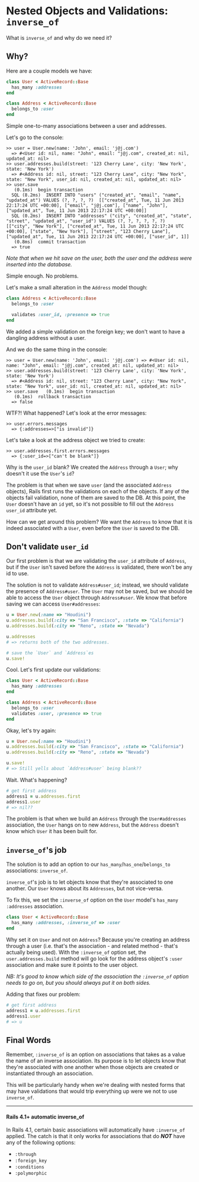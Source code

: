 # Nested Objects and Validations: `inverse_of`

What is `inverse_of` and why do we need it?

## Why?

Here are a couple models we have:

```ruby
class User < ActiveRecord::Base
  has_many :addresses
end

class Address < ActiveRecord::Base
  belongs_to :user
end
```

Simple one-to-many associations between a user and addresses.

Let's go to the console:

```
>> user = User.new(name: 'John', email: 'j@j.com')
  => #<User id: nil, name: "John", email: "j@j.com", created_at: nil, updated_at: nil>
>> user.addresses.build(street: '123 Cherry Lane', city: 'New York', state: 'New York')
  => #<Address id: nil, street: "123 Cherry Lane", city: "New York", state: "New York", user_id: nil, created_at: nil, updated_at: nil>
>> user.save
   (0.1ms)  begin transaction
  SQL (8.2ms)  INSERT INTO "users" ("created_at", "email", "name", "updated_at") VALUES (?, ?, ?, ?)  [["created_at", Tue, 11 Jun 2013 22:17:24 UTC +00:00], ["email", "j@j.com"], ["name", "John"], ["updated_at", Tue, 11 Jun 2013 22:17:24 UTC +00:00]]
  SQL (0.2ms)  INSERT INTO "addresses" ("city", "created_at", "state", "street", "updated_at", "user_id") VALUES (?, ?, ?, ?, ?, ?)  [["city", "New York"], ["created_at", Tue, 11 Jun 2013 22:17:24 UTC +00:00], ["state", "New York"], ["street", "123 Cherry Lane"], ["updated_at", Tue, 11 Jun 2013 22:17:24 UTC +00:00], ["user_id", 1]]
   (0.8ms)  commit transaction
  => true
```

*Note that when we hit save on the user, both the user and the address
were inserted into the database.*

Simple enough. No problems.

Let's make a small alteration in the `Address` model though:

```ruby
class Address < ActiveRecord::Base
  belongs_to :user

  validates :user_id, :presence => true
end
```

We added a simple validation on the foreign key; we don't want to
have a dangling address without a user.

And we do the same thing in the console:

```
>> user = User.new(name: 'John', email: 'j@j.com') => #<User id: nil, name: "John", email: "j@j.com", created_at: nil, updated_at: nil>
>> user.addresses.build(street: '123 Cherry Lane', city: 'New York', state: 'New York')
  => #<Address id: nil, street: "123 Cherry Lane", city: "New York", state: "New York", user_id: nil, created_at: nil, updated_at: nil>
>> user.save   (0.1ms)  begin transaction
   (0.1ms)  rollback transaction
  => false
```

WTF?! What happened? Let's look at the error messages:

```
>> user.errors.messages
  => {:addresses=>["is invalid"]}
```

Let's take a look at the address object we tried to create:

```
>> user.addresses.first.errors.messages
  => {:user_id=>["can't be blank"]}
```

Why is the `user_id` blank? We created the `Address` through a `User`;
why doesn't it use the `User`'s `id`?

The problem is that when we save `user` (and the associated `Address`
objects), Rails first runs the validations on each of the objects. If
any of the objects fail validation, none of them are saved to the
DB. At this point, the `User` doesn't have an `id` yet, so it's not
possible to fill out the `Address` `user_id` attribute yet.

How can we get around this problem? We want the `Address` to know that
it is indeed associated with a `User`, even before the `User` is saved
to the DB.

## Don't validate `user_id`

Our first problem is that we are validating the `user_id` attribute of
`Address`, but if the `User` isn't saved before the `Address` is
validated, there won't be any id to use.

The solution is not to validate `Address#user_id`; instead, we should
validate the presence of `Address#user`. The `User` may not be saved,
but we should be able to access the `User` object through
`Address#user`. We know that before saving we can access
`User#addresses`:

```ruby
u = User.new(:name => "Houdini")
u.addresses.build(:city => "San Francisco", :state => "California")
u.addresses.build(:city => "Reno", :state => "Nevada")

u.addresses
# => returns both of the two addresses.

# save the `User` and `Address`es
u.save!
```

Cool. Let's first update our validations:

```ruby
class User < ActiveRecord::Base
  has_many :addresses
end

class Address < ActiveRecord::Base
  belongs_to :user
  validates :user, :presence => true
end
```

Okay, let's try again:

```ruby
u = User.new(:name => "Houdini")
u.addresses.build(:city => "San Francisco", :state => "California")
u.addresses.build(:city => "Reno", :state => "Nevada")

u.save!
# => Still yells about `Address#user` being blank??
```

Wait. What's happening?

```ruby
# get first address
address1 = u.addresses.first
address1.user
# => nil??
```

The problem is that when we build an `Address` through the
`User#addresses` association, the `User` hangs on to new `Address`,
but the `Address` doesn't know which `User` it has been built for.

## `inverse_of`'s job

The solution is to add an option to our
`has_many`/`has_one`/`belongs_to` associations: `inverse_of`.

`inverse_of`'s job is to let objects know that they're associated to
one another. Our `User` knows about its `Addresses`, but not
vice-versa.

To fix this, we set the `:inverse_of` option on the `User` model's
`has_many :addresses` association.

```ruby
class User < ActiveRecord::Base
  has_many :addresses, :inverse_of => :user
end
```

Why set it on `User` and not on `Address`? Because you're creating an
address through a user (i.e. that's the association - and related
method - that's actually being used). With the `:inverse_of` option
set, the `user.addresses.build` method will go look for the address
object's `:user` association and make sure it points to the user
object.

*NB: It's good to know which side of the association the `:inverse_of`
option needs to go on, but you should always put it on both sides.*

Adding that fixes our problem:

```ruby
# get first address
address1 = u.addresses.first
address1.user
# => u
```

## Final Words

Remember, `:inverse_of` is an option on associations that takes as a
value the name of an inverse association. Its purpose is to let objects
know that they're associated with one another when those objects are
created or instantiated through an association.

This will be particularly handy when we're dealing with nested forms
that may have validations that would trip everything up were we not
to use `inverse_of`.

***

#### Rails 4.1+ automatic inverse_of

In Rails 4.1, certain basic associations will automatically have `:inverse_of`
applied. The catch is that it only works for associations that do ***NOT***
have any of the following options: 

+ `:through`
+ `:foreign_key`
+ `:conditions`
+ `:polymorphic`

